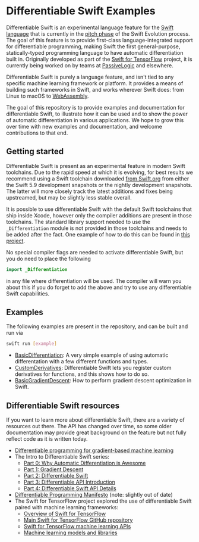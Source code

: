 # Differentiable Swift Examples

Differentiable Swift is an experimental language feature for the [Swift language](https://www.swift.org) that is currently
in the [pitch phase](https://forums.swift.org/t/differentiable-programming-for-gradient-based-machine-learning/42147) of
the Swift Evolution process. The goal of this feature is to provide first-class language-integrated support for 
differentiable programming, making Swift the first general-purpose, statically-typed programming language to have automatic
differentiation built in. Originally developed as part of the
[Swift for TensorFlow](https://www.tensorflow.org/swift/guide/overview) project, it is currently being worked on by teams
at [PassiveLogic](https://passivelogic.com) and elsewhere.

Differentiable Swift is purely a language feature, and isn't tied to any specific machine learning framework or platform.
It provides a means of building such frameworks in Swift, and works wherever Swift does: from Linux to macOS to
[WebAssembly](https://swiftwasm.org).

The goal of this repository is to provide examples and documentation for differentiable Swift, to illustrate how it can be
used and to show the power of automatic differentiation in various applications. We hope to grow this over time with new
examples and documentation, and welcome contributions to that end.

## Getting started

Differentiable Swift is present as an experimental feature in modern Swift toolchains. Due to the rapid speed at which it
is evolving, for best results we recommend using a Swift toolchain downloaded [from Swift.org](https://www.swift.org/download/)
from either the Swift 5.9 development snapshots or the nightly development snapshots. The latter will more closely track
the latest additions and fixes being upstreamed, but may be slightly less stable overall.

It is possible to use differentiable Swift with the default Swift toolchains that ship inside Xcode, however only the
compiler additions are present in those toolchains. The standard library support needed to use the `_Differentiation` module
is not provided in those toolchains and needs to be added after the fact. One example of how to do this can be found
in [this project](https://github.com/philipturner/differentiation).

No special compiler flags are needed to activate differentiable Swift, but you do need to place the following

```swift
import _Differentiation
```

in any file where differentiation will be used. The compiler will warn you about this if you do forget to add the above
and try to use any differentiable Swift capabilities.

## Examples

The following examples are present in the repository, and can be built and run via

```bash
swift run [example]
```

- [BasicDifferentiation](BasicDifferentiation/main.swift): A very simple example of using automatic differentation with a few different functions and types.
- [CustomDerivatives](CustomDerivatives/main.swift): Differentiable Swift lets you register custom derivatives for functions, and this shows how to do so.
- [BasicGradientDescent](BasicGradientDescent/main.swift): How to perform gradient descent optimization in Swift.


## Differentiable Swift resources

If you want to learn more about differentiable Swift, there are a variety of resources out there. The API has changed over time,
so some older documentation may provide great background on the feature but not fully reflect code as it is written today.

- [Differentiable programming for gradient-based machine learning](https://forums.swift.org/t/differentiable-programming-for-gradient-based-machine-learning/42147)
- The Intro to Differentiable Swift series:
  - [Part 0: Why Automatic Differentiation is Awesome](https://medium.com/passivelogic/intro-to-differentiable-swift-part-0-why-automatic-differentiation-is-awesome-a522128ca9e3)
  - [Part 1: Gradient Descent](https://medium.com/passivelogic/intro-to-differentiable-swift-part-1-gradient-descent-181a06aaa596)
  - [Part 2: Differentiable Swift](https://medium.com/passivelogic/intro-to-differentiable-swift-part-2-differentiable-swift-25a99b97087f)
  - [Part 3: Differentiable API Introduction](https://medium.com/passivelogic/intro-to-differentiable-swift-part-3-differentiable-api-introduction-2d8d747e0ac8)
  - [Part 4: Differentiable Swift API Details](https://medium.com/passivelogic/intro-to-differentiable-swift-part-4-differentiable-swift-api-details-b6368c2dae5)
- [Differentiable Programming Manifesto](https://github.com/apple/swift/blob/main/docs/DifferentiableProgramming.md) (note: slightly out of date)
- The Swift for TensorFlow project explored the use of differentiable Swift paired with machine learning frameworks:
  - [Overview of Swift for TensorFlow](https://www.tensorflow.org/swift/guide/overview)
  - [Main Swift for TensorFlow GitHub repository](https://github.com/tensorflow/swift)
  - [Swift for TensorFlow machine learning APIs](https://github.com/tensorflow/swift-apis)
  - [Machine learning models and libraries](https://github.com/tensorflow/swift-models)
 
